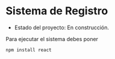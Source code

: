 <h1> Sistema de Registro</h1>

- Estado del proyecto: En construcción. 

Para ejecutar el sistema debes poner 

```npm install react```
